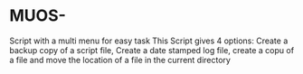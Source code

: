 # MUOS-
Script with a multi menu for easy task
 This Script gives 4 options: Create a backup copy of a script file, Create a date stamped log file, create a copu of a file and move the location of a file in the current directory
